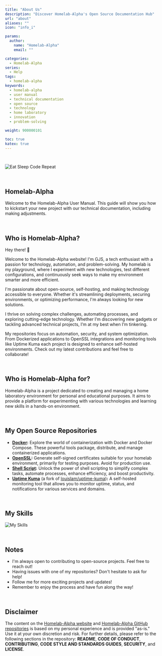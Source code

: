 ```yaml
---
title: "About Us"
description: "Discover Homelab-Alpha's Open Source Documentation Hub"
url: "about"
aliases: ""
icon: "info_i"

params:
  author:
    name: "Homelab-Alpha"
    email: ""

categories:
  - Homelab-Alpha
series:
  - Help
tags:
  - homelab-alpha
keywords:
  - homelab-alpha
  - user manual
  - technical documentation
  - open source
  - technology
  - home laboratory
  - innovation
  - problem-solving

weight: 900000101

toc: true
katex: true
---
```


<br />

![Eat Sleep Code Repeat](images/eat_sleep_code_repeat.webp)

<br />

## Homelab-Alpha

Welcome to the Homelab-Alpha User Manual. This guide will show you how to
kickstart your new project with our technical documentation, including making
adjustments.

<br />

## Who is Homelab-Alpha?

Hey there! 👋

Welcome to the Homelab-Alpha website! I'm GJS, a tech enthusiast with a passion
for technology, automation, and problem-solving. My homelab is my playground,
where I experiment with new technologies, test different configurations, and
continuously seek ways to make my environment smarter and more efficient.

I'm passionate about open-source, self-hosting, and making technology accessible
to everyone. Whether it's streamlining deployments, securing environments, or
optimizing performance, I'm always looking for new solutions.

I thrive on solving complex challenges, automating processes, and exploring
cutting-edge technology. Whether I’m discovering new gadgets or tackling
advanced technical projects, I’m at my best when I’m tinkering.

My repositories focus on automation, security, and system optimization. From
Dockerized applications to OpenSSL integrations and monitoring tools like Uptime
Kuma each project is designed to enhance self-hosted environments. Check out my
latest contributions and feel free to collaborate!

<br />

## Who is Homelab-Alpha for?

Homelab-Alpha is a project dedicated to creating and managing a home laboratory
environment for personal and educational purposes. It aims to provide a platform
for experimenting with various technologies and learning new skills in a
hands-on environment.

<br />

## My Open Source Repositories

- **[Docker]:** Explore the world of containerization with Docker and Docker
  Compose. These powerful tools package, distribute, and manage containerized
  applications.
- **[OpenSSL]:** Generate self-signed certificates suitable for your homelab
  environment, primarily for testing purposes. Avoid for production use.
- **[Shell Script]:** Unlock the power of shell scripting to simplify complex
  tasks, automate processes, enhance efficiency, and boost productivity.
- **[Uptime Kuma]** (a fork of [louislam/uptime-kuma])**:** A self-hosted
  monitoring tool that allows you to monitor uptime, status, and notifications
  for various services and domains.

<br />

## My Skills

![My Skills]

<br />

## Notes

- I'm always open to contributing to open-source projects. Feel free to reach
  out!
- Having issues with one of my repositories? Don't hesitate to ask for help!
- Follow me for more exciting projects and updates!
- Remember to enjoy the process and have fun along the way!

<br />

## Disclaimer

The content on the [Homelab-Alpha website] and [Homelab-Alpha GitHub
repositories] is based on my personal experience and is provided "as-is." Use it
at your own discretion and risk. For further details, please refer to the
following sections in the repository: **README**, **CODE OF CONDUCT**,
**CONTRIBUTING**, **CODE STYLE AND STANDARDS GUIDES**, **SECURITY**, and
**LICENSE**.

[My Skills]:
  https://skillicons.dev/icons?i=bash,bitbucket,debian,docker,git,github,githubactions,gitlab,linux,markdown,raspberrypi,redhat,ubuntu,visualstudio,vscode&theme=dark&perline=15
[Docker]: https://github.com/homelab-alpha/docker
[OpenSSL]: https://github.com/homelab-alpha/openssl
[Shell Script]: https://github.com/homelab-alpha/shell-script
[Uptime Kuma]: https://github.com/homelab-alpha/uptime-kuma
[louislam/uptime-kuma]: https://github.com/louislam/uptime-kuma
[Homelab-Alpha website]: https://homelab-alpha.nl
[Homelab-Alpha GitHub repositories]: https://github.com/homelab-alpha
